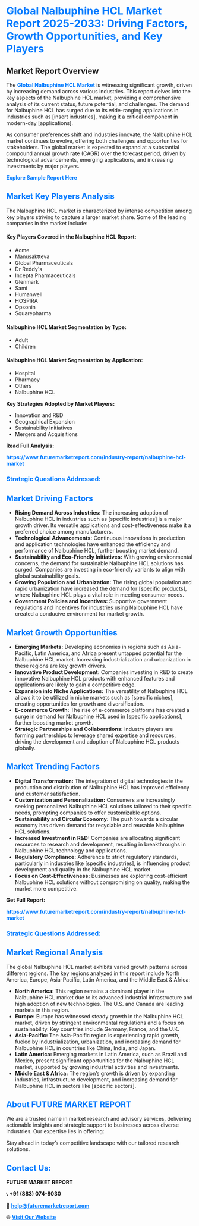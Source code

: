 <h1 style="color: #007BFF;">Global Nalbuphine HCL Market Report 2025-2033: Driving Factors, Growth Opportunities, and Key Players</h1>

<section id="overview">
<h2>Market Report Overview</h2>
<p>The <a href="https://www.futuremarketreport.com/industry-report/nalbuphine-hcl-market" style="color: #007BFF; text-decoration: none;"><strong>Global Nalbuphine HCL Market</strong></a> is witnessing significant growth, driven by increasing demand across various industries. This report delves into the key aspects of the Nalbuphine HCL market, providing a comprehensive analysis of its current status, future potential, and challenges. The demand for Nalbuphine HCL has surged due to its wide-ranging applications in industries such as [insert industries], making it a critical component in modern-day [applications].</p>
<p>As consumer preferences shift and industries innovate, the Nalbuphine HCL market continues to evolve, offering both challenges and opportunities for stakeholders. The global market is expected to expand at a substantial compound annual growth rate (CAGR) over the forecast period, driven by technological advancements, emerging applications, and increasing investments by major players.</p>
</section>

<section id="overview">
<p><a href="https://www.futuremarketreport.com/request-sample/reportId=125580" style="color: #007BFF; text-decoration: none;"><strong>Explore Sample Report Here</strong></a></p>
</section>

<section id="key-players">
<h2 style="color: #007BFF;">Market Key Players Analysis</h2>
<p>The Nalbuphine HCL market is characterized by intense competition among key players striving to capture a larger market share. Some of the leading companies in the market include:</p>
<h4>Key Players Covered in the Nalbuphine HCL Report:</h4>
<ul><li>Acme</li><li>Manusaktteva</li><li>Global Pharmaceuticals</li><li>Dr Reddy&#039;s</li><li>Incepta Pharmaceuticals</li><li>Glenmark</li><li>Sami</li><li>Humanwell</li><li>HOSPIRA</li><li>Opsonin</li><li>Squarepharma</li></ul>
<h4>Nalbuphine HCL Market Segmentation by Type:</h4>
<ul><li>Adult</li><li>Children</li></ul>

<h4>Nalbuphine HCL Market Segmentation by Application:</h4>
<ul><li>Hospital</li><li>Pharmacy</li><li>Others</li><li>Nalbuphine HCL</li></ul>
<p><strong>Key Strategies Adopted by Market Players:</strong></p>
<ul>
<li>Innovation and R&D</li>
<li>Geographical Expansion</li>
<li>Sustainability Initiatives</li>
<li>Mergers and Acquisitions</li>
</ul>
</section>

<section>
<p><strong>Read Full Analysis: </strong></p><a href="https://www.futuremarketreport.com/industry-report/nalbuphine-hcl-market" style="color: #007BFF; text-decoration: none;"><strong>https://www.futuremarketreport.com/industry-report/nalbuphine-hcl-market</strong></a>
<h3 style="color: #007BFF;">Strategic Questions Addressed:</h3>
</section>

<section id="driving-factors">
<h2 style="color: #007BFF;">Market Driving Factors</h2>
<ul>
<li><strong>Rising Demand Across Industries:</strong> The increasing adoption of Nalbuphine HCL in industries such as [specific industries] is a major growth driver. Its versatile applications and cost-effectiveness make it a preferred choice among manufacturers.</li>
<li><strong>Technological Advancements:</strong> Continuous innovations in production and application technologies have enhanced the efficiency and performance of Nalbuphine HCL, further boosting market demand.</li>
<li><strong>Sustainability and Eco-Friendly Initiatives:</strong> With growing environmental concerns, the demand for sustainable Nalbuphine HCL solutions has surged. Companies are investing in eco-friendly variants to align with global sustainability goals.</li>
<li><strong>Growing Population and Urbanization:</strong> The rising global population and rapid urbanization have increased the demand for [specific products], where Nalbuphine HCL plays a vital role in meeting consumer needs.</li>
<li><strong>Government Policies and Incentives:</strong> Supportive government regulations and incentives for industries using Nalbuphine HCL have created a conducive environment for market growth.</li>
</ul>
</section>

<section id="growth-opportunities">
<h2 style="color: #007BFF;">Market Growth Opportunities</h2>
<ul>
<li><strong>Emerging Markets:</strong> Developing economies in regions such as Asia-Pacific, Latin America, and Africa present untapped potential for the Nalbuphine HCL market. Increasing industrialization and urbanization in these regions are key growth drivers.</li>
<li><strong>Innovative Product Development:</strong> Companies investing in R&D to create innovative Nalbuphine HCL products with enhanced features and applications are likely to gain a competitive edge.</li>
<li><strong>Expansion into Niche Applications:</strong> The versatility of Nalbuphine HCL allows it to be utilized in niche markets such as [specific niches], creating opportunities for growth and diversification.</li>
<li><strong>E-commerce Growth:</strong> The rise of e-commerce platforms has created a surge in demand for Nalbuphine HCL used in [specific applications], further boosting market growth.</li>
<li><strong>Strategic Partnerships and Collaborations:</strong> Industry players are forming partnerships to leverage shared expertise and resources, driving the development and adoption of Nalbuphine HCL products globally.</li>
</ul>
</section>

<section id="trending-factors">
<h2 style="color: #007BFF;">Market Trending Factors</h2>
<ul>
<li><strong>Digital Transformation:</strong> The integration of digital technologies in the production and distribution of Nalbuphine HCL has improved efficiency and customer satisfaction.</li>
<li><strong>Customization and Personalization:</strong> Consumers are increasingly seeking personalized Nalbuphine HCL solutions tailored to their specific needs, prompting companies to offer customizable options.</li>
<li><strong>Sustainability and Circular Economy:</strong> The push towards a circular economy has driven demand for recyclable and reusable Nalbuphine HCL solutions.</li>
<li><strong>Increased Investment in R&D:</strong> Companies are allocating significant resources to research and development, resulting in breakthroughs in Nalbuphine HCL technology and applications.</li>
<li><strong>Regulatory Compliance:</strong> Adherence to strict regulatory standards, particularly in industries like [specific industries], is influencing product development and quality in the Nalbuphine HCL market.</li>
<li><strong>Focus on Cost-Effectiveness:</strong> Businesses are exploring cost-efficient Nalbuphine HCL solutions without compromising on quality, making the market more competitive.</li>
</ul>
</section>

<section>
<p><strong>Get Full Report: </strong></p><a href="https://www.futuremarketreport.com/industry-report/nalbuphine-hcl-market" style="color: #007BFF; text-decoration: none;"><strong>https://www.futuremarketreport.com/industry-report/nalbuphine-hcl-market</strong></a>
<h3 style="color: #007BFF;">Strategic Questions Addressed:</h3>
</section>


<section id="regional-analysis">
<h2 style="color: #007BFF;">Market Regional Analysis</h2>
<p>The global Nalbuphine HCL market exhibits varied growth patterns across different regions. The key regions analyzed in this report include North America, Europe, Asia-Pacific, Latin America, and the Middle East & Africa:</p>
<ul>
<li><strong>North America:</strong> This region remains a dominant player in the Nalbuphine HCL market due to its advanced industrial infrastructure and high adoption of new technologies. The U.S. and Canada are leading markets in this region.</li>
<li><strong>Europe:</strong> Europe has witnessed steady growth in the Nalbuphine HCL market, driven by stringent environmental regulations and a focus on sustainability. Key countries include Germany, France, and the U.K.</li>
<li><strong>Asia-Pacific:</strong> The Asia-Pacific region is experiencing rapid growth, fueled by industrialization, urbanization, and increasing demand for Nalbuphine HCL in countries like China, India, and Japan.</li>
<li><strong>Latin America:</strong> Emerging markets in Latin America, such as Brazil and Mexico, present significant opportunities for the Nalbuphine HCL market, supported by growing industrial activities and investments.</li>
<li><strong>Middle East & Africa:</strong> The region’s growth is driven by expanding industries, infrastructure development, and increasing demand for Nalbuphine HCL in sectors like [specific sectors].</li>
</ul>
</section>

<footer>
<h2 style="color: #007BFF;">About FUTURE MARKET REPORT</h2>
<p>We are a trusted name in market research and advisory services, delivering actionable insights and strategic support to businesses across diverse industries. Our expertise lies in offering:</p>

<p>Stay ahead in today’s competitive landscape with our tailored research solutions.</p>

<h2 style="color: #007BFF;">Contact Us:</h2>
<p><strong>FUTURE MARKET REPORT</strong></p>
<p>📞 <strong>+91 (883) 074-8030</strong></p>
<p>📧 <strong><a href="mailto:help@futuremarketreport.com" style="color: #007BFF;">help@futuremarketreport.com</a></strong></p>
<p>🌐 <strong><a href="https://www.futuremarketreport.com/" style="color: #007BFF;">Visit Our Website</a></strong></p>
</footer>